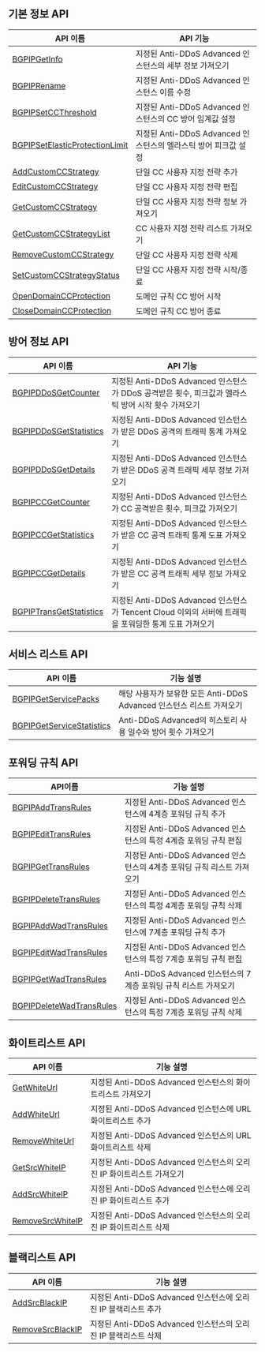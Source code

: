 [//]: # (chinagitpath:XXXXX)

## 기본 정보 API
| API 이름                   | API 기능                    |
| ------------------------------ | ------------------------------- |
| [BGPIPGetInfo](https://cloud.tencent.com/document/product/1014/31246)             | 지정된 Anti-DDoS Advanced 인스턴스의 세부 정보 가져오기       |
| [BGPIPRename](https://cloud.tencent.com/document/product/1014/31245)                    | 지정된 Anti-DDoS Advanced 인스턴스 이름 수정 |
| [BGPIPSetCCThreshold](https://cloud.tencent.com/document/product/1014/31244)            | 지정된 Anti-DDoS Advanced 인스턴스의 CC 방어 임계값 설정 |
| [BGPIPSetElasticProtectionLimit](https://cloud.tencent.com/document/product/1014/31243) | 지정된 Anti-DDoS Advanced 인스턴스의 엘라스틱 방어 피크값 설정 |
|[ AddCustomCCStrategy](https://cloud.tencent.com/document/product/1014/31242)            | 단일 CC 사용자 지정 전략 추가          |
| [EditCustomCCStrategy](https://cloud.tencent.com/document/product/1014/31241)           | 단일 CC 사용자 지정 전략 편집         |
| [GetCustomCCStrategy](https://cloud.tencent.com/document/product/1014/31240)            | 단일 CC 사용자 지정 전략 정보 가져오기      |
| [GetCustomCCStrategyList](https://cloud.tencent.com/document/product/1014/31239)        | CC 사용자 지정 전략 리스트 가져오기          |
| [RemoveCustomCCStrategy](https://cloud.tencent.com/document/product/1014/31238)         | 단일 CC 사용자 지정 전략 삭제          |
| [SetCustomCCStrategyStatus](https://cloud.tencent.com/document/product/1014/31237)      | 단일 CC 사용자 지정 전략 시작/종료    |
| [OpenDomainCCProtection](https://cloud.tencent.com/document/product/1014/31236)         | 도메인 규칙 CC 방어 시작           |
| [CloseDomainCCProtection](https://cloud.tencent.com/document/product/1014/31235)        | 도메인 규칙 CC 방어 종료           |

## 방어 정보 API
| API 이름                | API 기능                                                    |
| ----------------------- | ----------------------------------------------------------- |
| [BGPIPDDoSGetCounter](https://cloud.tencent.com/document/product/1014/31253)     | 지정된 Anti-DDoS Advanced 인스턴스가 DDoS 공격받은 횟수, 피크값과 엘라스틱 방어 시작 횟수 가져오기 |
| [BGPIPDDoSGetStatistics](https://cloud.tencent.com/document/product/1014/31252)  | 지정된 Anti-DDoS Advanced 인스턴스가 받은 DDoS 공격의 트래픽 통계 가져오기                       |
| [BGPIPDDoSGetDetails](https://cloud.tencent.com/document/product/1014/31251)     | 지정된 Anti-DDoS Advanced 인스턴스가 받은 DDoS 공격 트래픽 세부 정보 가져오기                      |
| [BGPIPCCGetCounter](https://cloud.tencent.com/document/product/1014/31250)       | 지정된 Anti-DDoS Advanced 인스턴스가 CC 공격받은 횟수, 피크값 가져오기                    |
| [BGPIPCCGetStatistics](https://cloud.tencent.com/document/product/1014/31249)    | 지정된 Anti-DDoS Advanced 인스턴스가 받은 CC 공격 트래픽 통계 도표 가져오기                   |
| [BGPIPCCGetDetails](https://cloud.tencent.com/document/product/1014/31248)       | 지정된 Anti-DDoS Advanced 인스턴스가 받은 CC 공격 트래픽 세부 정보 가져오기                        |
| [BGPIPTransGetStatistics](https://cloud.tencent.com/document/product/1014/31247) | 지정된 Anti-DDoS Advanced 인스턴스가 Tencent Cloud 이외의 서버에 트래픽을 포워딩한 통계 도표 가져오기           |

## 서비스 리스트 API
| API 이름                  | 기능 설명                                  |
| ------------------------- | ----------------------------------------- |
| [BGPIPGetServicePacks](https://cloud.tencent.com/document/product/1014/31261)      | 해당 사용자가 보유한 모든 Anti-DDoS Advanced 인스턴스 리스트 가져오기 |
| [BGPIPGetServiceStatistics](https://cloud.tencent.com/document/product/1014/31262) | Anti-DDoS Advanced의 히스토리 사용 일수와 방어 횟수 가져오기 |

## 포워딩 규칙 API
| API이름                 | 기능 설명                                  |
| ------------------------ | ----------------------------------------- |
| [BGPIPAddTransRules](https://cloud.tencent.com/document/product/1014/31270)       | 지정된 Anti-DDoS Advanced 인스턴스에 4계층 포워딩 규칙 추가   |
| [BGPIPEditTransRules](https://cloud.tencent.com/document/product/1014/31269)      | 지정된 Anti-DDoS Advanced 인스턴스의 특정 4계층 포워딩 규칙 편집       |
| [BGPIPGetTransRules](https://cloud.tencent.com/document/product/1014/31268)       | 지정된 Anti-DDoS Advanced 인스턴스의 4계층 포워딩 규칙 리스트 가져오기 |
| [BGPIPDeleteTransRules](https://cloud.tencent.com/document/product/1014/31267)    | 지정된 Anti-DDoS Advanced 인스턴스의 특정 4계층 포워딩 규칙 삭제         |
| [BGPIPAddWadTransRules](https://cloud.tencent.com/document/product/1014/31266)    | 지정된 Anti-DDoS Advanced 인스턴스에 7계층 포워딩 규칙 추가   |
| [BGPIPEditWadTransRules](https://cloud.tencent.com/document/product/1014/31265)   | 지정된 Anti-DDoS Advanced 인스턴스의 특정 7계층 포워딩 규칙 편집             |
| [BGPIPGetWadTransRules](https://cloud.tencent.com/document/product/1014/31263)    | Anti-DDoS Advanced 인스턴스의 7계층 포워딩 규칙 리스트 가져오기   |
| [BGPIPDeleteWadTransRules](https://cloud.tencent.com/document/product/1014/31264) | 지정된 Anti-DDoS Advanced 인스턴스의 특정 7계층 포워딩 규칙 삭제         |

## 화이트리스트 API
| API 이름         | 기능 설명                                      |
| ---------------- | --------------------------------------------- |
| [GetWhiteUrl](https://cloud.tencent.com/document/product/1014/31277)      | 지정된 Anti-DDoS Advanced 인스턴스의 화이트리스트 가져오기         |
| [AddWhiteUrl](https://cloud.tencent.com/document/product/1014/31276)      | 지정된 Anti-DDoS Advanced 인스턴스에 URL 화이트리스트 추가     |
| [RemoveWhiteUrl](https://cloud.tencent.com/document/product/1014/31275)   | 지정된 Anti-DDoS Advanced 인스턴스의 URL 화이트리스트 삭제  |
| [GetSrcWhiteIP](https://cloud.tencent.com/document/product/1014/31274)    | 지정된 Anti-DDoS Advanced 인스턴스의 오리진 IP 화이트리스트 가져오기   |
| [AddSrcWhiteIP](https://cloud.tencent.com/document/product/1014/31273)    | 지정된 Anti-DDoS Advanced 인스턴스에 오리진 IP 화이트리스트 추가    |
| [RemoveSrcWhiteIP](https://cloud.tencent.com/document/product/1014/31272) | 지정된 Anti-DDoS Advanced 인스턴스의 오리진 IP 화이트리스트 삭제|

## 블랙리스트 API
| API 이름         | 기능 설명                                      |
| ---------------- | --------------------------------------------- |
| [AddSrcBlackIP](https://cloud.tencent.com/document/product/1014/31278)    | 지정된 Anti-DDoS Advanced 인스턴스에 오리진 IP 블랙리스트 추가    |
| [RemoveSrcBlackIP](https://cloud.tencent.com/document/product/1014/31279) | 지정된 Anti-DDoS Advanced 인스턴스의 오리진 IP 블랙리스트 삭제 |


